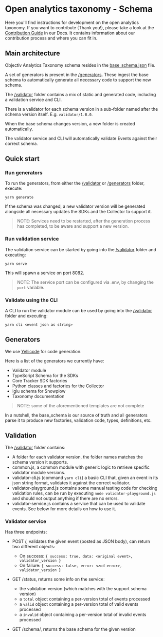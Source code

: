 # Open analytics taxonomy - Schema

Here you'll find instructions for development on the open analytics taxonomy. 
If you want to contribute (Thank you!), please take a look at the [Contribution Guide](https://www.objectiv.io/docs/home/the-project/contribute) in our Docs. 
It contains information about our contribution process and where you can fit in.

## Main architecture
Objectiv Analytics Taxonomy schema resides in the [base_schema.json](base_schema.json) file.

A set of generators is present in the [/generators](generators). These ingest the base schema to automatically generate all necessary code to support the new schema.

The [/validator](validator) folder contains a mix of static and generated code, including a validation service and CLI. 

There is a validator for each schema version in a sub-folder named after the schema version itself. E.g. `validator/1.0.0`. 

When the base schema changes version, a new folder is created automatically.

The validator service and CLI will automatically validate Events against their correct schema.


## Quick start

### Run generators
To run the generators, from either the [/validator](validator) or [/generators](generators) folder, execute:
```
yarn generate
```  

If the schema was changed, a new validator version will be generated alongside all necessary updates the SDKs and the Collector to support it.

> NOTE: Services need to be restarted, after the generation process has completed, to be aware and support a new version.

### Run validation service
The validation service can be started by going into the [/validator](validator) folder and executing:
```
yarn serve
```

This will spawn a service on port 8082. 
> NOTE: The service port can be configured via .env, by changing the `port` variable. 

### Validate using the CLI
A CLI to run the validator module can be used by going into the [/validator](validator) folder and executing:
```
yarn cli <event json as string>
```

## Generators
We use [Yellicode](https://www.yellicode.com/introduction) for code generation.  

Here is a list of the generators we currently have:
- Validator module
- TypeScript Schema for the SDKs
- Core Tracker SDK factories
- Python classes and factories for the Collector
- Iglu schema for Snowplow
- Taxonomy documentation 

>NOTE: some of the aforementioned templates are not complete

In a nutshell, the base_schema is our source of truth and all generators parse it to produce new factories, validation code, types, definitions, etc. 

## Validation

The [/validator](validator) folder contains:

- A folder for each validator version, the folder names matches the schema version it supports.
- common.js, a common module with generic logic to retrieve specific validator module versions.
- validator-cli.js  (command `yarn cli`) a basic CLI that, given an event in its json string format, validates it against the correct validator.
- validator-playground.js contains some manual testing code for checking validation rules, can be run by executing `node validator-playground.js` and should not output anything if there are no errors.
- validator-service.js contains a service that can be used to validate events. See below for more details on how to use it.

### Validator service

Has three endpoints:

- POST /, validates the given event (posted as JSON body), can return two different objects:
  - On success: `{ success: true, data: <original event>, validator_version }`
  - On failure: `{ success: false, error: <zod error>, validator_version }`
  
- GET /status, returns some info on the service:
  - the validation version (which matches with the support schema version)
  - a `total` object containing a per-version total of events processed
  - a `valid` object containing a per-version total of valid events processed
  - a `invalid` object containing a per-version total of invalid events processed

- GET /schema/<version>, returns the base schema for the given version
